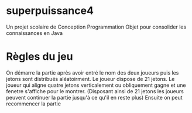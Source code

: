 # superpuissance4
Un projet scolaire de Conception Programmation Objet pour consolider les connaissances en Java

# Règles du jeu
On démarre la partie après avoir entré le nom des deux joueurs puis les jetons sont distribués aléatoirment.
Le joueur dispose de 21 jetons.
Le joueur qui aligne quatre jetons verticalement ou obliquement gagne et une fenetre s'affiche pour le montrer.
(Disposant ainsi de 21 jetons les joueurs peuvent continuer la partie jusqu'à ce qu'il en reste plus)
Ensuite on peut recommencer la partie
